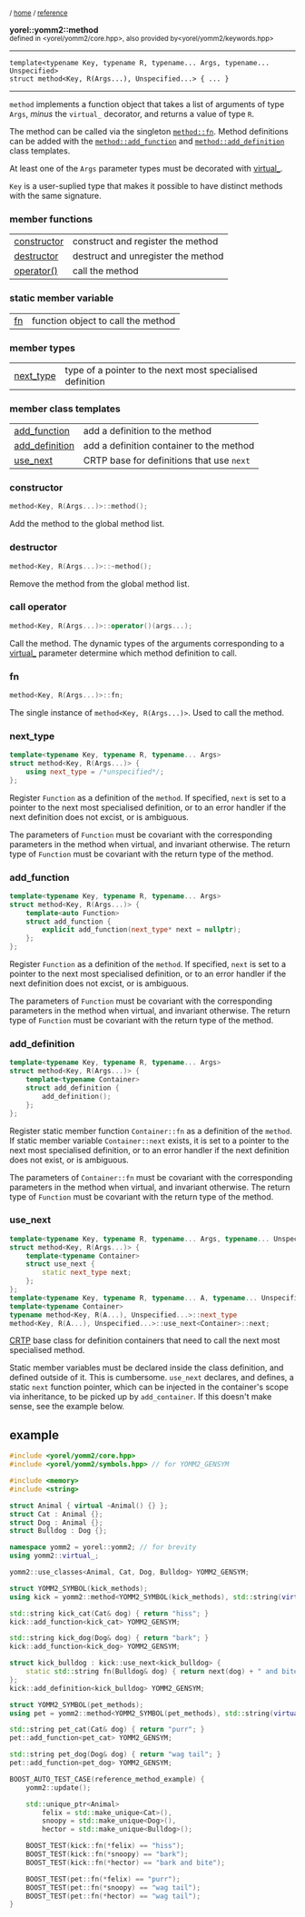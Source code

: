 

<sub>/ [home](/README.md) / [reference](/reference/README.md) </sub>

**yorel::yomm2::method**<br>
<sub>defined in <yorel/yomm2/core.hpp>, also provided by<yorel/yomm2/keywords.hpp></sub>

---
```
template<typename Key, typename R, typename... Args, typename... Unspecified>
struct method<Key, R(Args...), Unspecified...> { ... }
```
---

`method` implements a function object that takes a list of arguments of type
`Args`, *minus* the `virtual_` decorator, and returns a value of type `R`.

The method can be called via the singleton [`method::fn`](#fn). Method
definitions can be added with the [`method::add_function`](#add_function) and
[`method::add_definition`](#add_definition) class templates.

At least one of the `Args` parameter types must be decorated with [virtual_](virtual_.md).

`Key` is a user-suplied type that makes it possible to have distinct methods
with the same signature.

### member functions
|                              |                                    |
| ---------------------------- | ---------------------------------- |
| [constructor](#constructor)  | construct and register the method  |
| [destructor](#destructor)    | destruct and unregister the method |
| [operator()](#call-operator) | call the method                    |

### static member variable
|           |                               |
| --------- | ----------------------------- |
| [fn](#fn) | function object to call the method |

### member types
|                         |                                                           |
| ----------------------- | --------------------------------------------------------- |
| [next_type](#next_type) | type of a pointer to the next most specialised definition |

### member class templates
|                                   |                                           |
| --------------------------------- | ----------------------------------------- |
| [add_function](#add_function)     | add a definition to the method            |
| [add_definition](#add_definition) | add a definition container to the method  |
| [use_next](#use_next)             | CRTP base for definitions that use `next` |

### constructor
```c++
method<Key, R(Args...)>::method();
```
Add the method to the global method list.

### destructor
```c++
method<Key, R(Args...)>::~method();
```
Remove the method from the global method list.

### call operator
```c++
method<Key, R(Args...)>::operator()(args...);
```
Call the method. The dynamic types of the arguments corresponding to a
[virtual_](virtual_.md) parameter determine which method definition to call.

### fn
```c++
method<Key, R(Args...)>::fn;
```

The single instance of `method<Key, R(Args...)>`. Used to call the method.

### next_type
```c++
template<typename Key, typename R, typename... Args>
struct method<Key, R(Args...)> {
    using next_type = /*unspecified*/;
};
```

Register `Function` as a definition of the `method`. If specified, `next` is
set to a pointer to the next most specialised definition, or to an error
handler if the next definition does not excist, or is ambiguous.

The parameters of `Function` must be covariant with the corresponding
parameters in the method when virtual, and invariant otherwise. The return
type of `Function` must be covariant with the return type of the method.

### add_function
```c++
template<typename Key, typename R, typename... Args>
struct method<Key, R(Args...)> {
    template<auto Function>
    struct add_function {
        explicit add_function(next_type* next = nullptr);
    };
};
```

Register `Function` as a definition of the `method`. If specified, `next` is
set to a pointer to the next most specialised definition, or to an error
handler if the next definition does not excist, or is ambiguous.

The parameters of `Function` must be covariant with the corresponding
parameters in the method when virtual, and invariant otherwise. The return
type of `Function` must be covariant with the return type of the method.

### add_definition
```c++
template<typename Key, typename R, typename... Args>
struct method<Key, R(Args...)> {
    template<typename Container>
    struct add_definition {
        add_definition();
    };
};
```

Register static member function `Container::fn` as a definition of the
`method`. If static member variable `Container::next` exists, it is set to a
pointer to the next most specialised definition, or to an error handler if
the next definition does not exist, or is ambiguous.

The parameters of `Container::fn` must be covariant with the corresponding
parameters in the method when virtual, and invariant otherwise. The return
type of `Function` must be covariant with the return type of the method.

### use_next
```c++
template<typename Key, typename R, typename... Args, typename... Unspecified>
struct method<Key, R(Args...)> {
    template<typename Container>
    struct use_next {
        static next_type next;
    };
};
template<typename Key, typename R, typename... A, typename... Unspecified>
template<typename Container>
typename method<Key, R(A...), Unspecified...>::next_type
method<Key, R(A...), Unspecified...>::use_next<Container>::next;
```

[CRTP](https://en.wikipedia.org/wiki/Curiously_recurring_template_pattern)
base class for definition containers that need to call the next most
specialised method.

Static member variables must be declared inside the class definition, and
defined outside of it. This is cumbersome. `use_next` declares, and defines,
a static `next` function pointer, which can be injected in the container's
scope via inheritance, to be picked up by `add_container`. If this doesn't
make sense, see the example below.

## example


```c++
#include <yorel/yomm2/core.hpp>
#include <yorel/yomm2/symbols.hpp> // for YOMM2_GENSYM

#include <memory>
#include <string>

struct Animal { virtual ~Animal() {} };
struct Cat : Animal {};
struct Dog : Animal {};
struct Bulldog : Dog {};

namespace yomm2 = yorel::yomm2; // for brevity
using yomm2::virtual_;

yomm2::use_classes<Animal, Cat, Dog, Bulldog> YOMM2_GENSYM;

struct YOMM2_SYMBOL(kick_methods);
using kick = yomm2::method<YOMM2_SYMBOL(kick_methods), std::string(virtual_<Animal&>)>;

std::string kick_cat(Cat& dog) { return "hiss"; }
kick::add_function<kick_cat> YOMM2_GENSYM;

std::string kick_dog(Dog& dog) { return "bark"; }
kick::add_function<kick_dog> YOMM2_GENSYM;

struct kick_bulldog : kick::use_next<kick_bulldog> {
    static std::string fn(Bulldog& dog) { return next(dog) + " and bite"; }
};
kick::add_definition<kick_bulldog> YOMM2_GENSYM;

struct YOMM2_SYMBOL(pet_methods);
using pet = yomm2::method<YOMM2_SYMBOL(pet_methods), std::string(virtual_<Animal&>)>;

std::string pet_cat(Cat& dog) { return "purr"; }
pet::add_function<pet_cat> YOMM2_GENSYM;

std::string pet_dog(Dog& dog) { return "wag tail"; }
pet::add_function<pet_dog> YOMM2_GENSYM;

BOOST_AUTO_TEST_CASE(reference_method_example) {
    yomm2::update();

    std::unique_ptr<Animal>
        felix = std::make_unique<Cat>(),
        snoopy = std::make_unique<Dog>(),
        hector = std::make_unique<Bulldog>();

    BOOST_TEST(kick::fn(*felix) == "hiss");
    BOOST_TEST(kick::fn(*snoopy) == "bark");
    BOOST_TEST(kick::fn(*hector) == "bark and bite");

    BOOST_TEST(pet::fn(*felix) == "purr");
    BOOST_TEST(pet::fn(*snoopy) == "wag tail");
    BOOST_TEST(pet::fn(*hector) == "wag tail");
}
```

